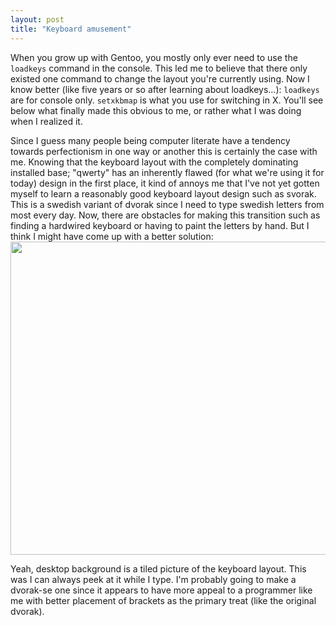 ```yaml
---
layout: post
title: "Keyboard amusement"
---
```


When you grow up with Gentoo, you mostly only ever need to use the ``loadkeys`` command in the console. This led me to believe that there only existed one command to change the layout you're currently using. Now I know better (like five years or so after learning about loadkeys...): ``loadkeys`` are for console only. ``setxkbmap`` is what you use for switching in X. You'll see below what finally made this obvious to me, or rather what I was doing when I realized it.

Since I guess many people being computer literate have a tendency towards perfectionism in one way or another this is certainly the case with me. Knowing that the keyboard layout with the completely dominating installed base; "qwerty" has an inherently flawed (for what we're using it for today) design in the first place, it kind of annoys me that I've not yet gotten myself to learn a reasonably good keyboard layout design such as svorak. This is a swedish variant of dvorak since I need to type swedish letters from most every day. Now, there are obstacles for making this transition such as finding a hardwired keyboard or having to paint the letters by hand. But I think I might have come up with a better solution:
<img src="http://aron.nu/s.png" style="undefined" height="501" width="803" />

Yeah, desktop background is a tiled picture of the keyboard layout. This was I can always peek at it while I type. I'm probably going to make a dvorak-se one since it appears to have more appeal to a programmer like me with better placement of brackets as the primary treat (like the original dvorak).
